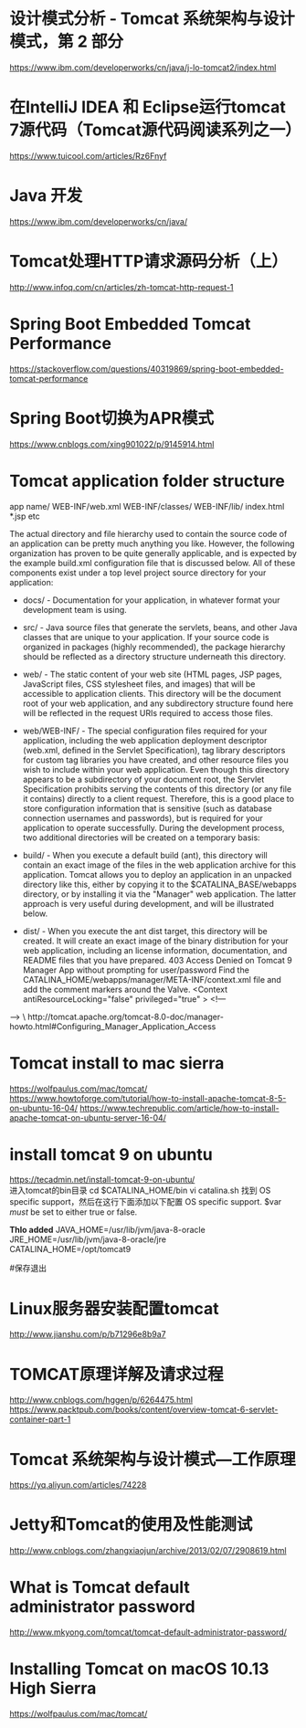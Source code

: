 # 设计模式分析 - Tomcat 系统架构与设计模式，第 2 部分
https://www.ibm.com/developerworks/cn/java/j-lo-tomcat2/index.html
# 在IntelliJ IDEA 和 Eclipse运行tomcat 7源代码（Tomcat源代码阅读系列之一）
https://www.tuicool.com/articles/Rz6Fnyf
# Java 开发
https://www.ibm.com/developerworks/cn/java/
# Tomcat处理HTTP请求源码分析（上）
http://www.infoq.com/cn/articles/zh-tomcat-http-request-1
# Spring Boot Embedded Tomcat Performance
https://stackoverflow.com/questions/40319869/spring-boot-embedded-tomcat-performance
# Spring Boot切换为APR模式
https://www.cnblogs.com/xing901022/p/9145914.html

# Tomcat application folder structure
app name/
    WEB-INF/web.xml
    WEB-INF/classes/
    WEB-INF/lib/
    index.html
    *.jsp etc

The actual directory and file hierarchy used to contain the source code of an application can be pretty much anything you like. However, the following organization has proven to be quite generally applicable, and is expected by the example build.xml configuration file that is discussed below. All of these components exist under a top level project source directory for your application:
* docs/ - Documentation for your application, in whatever format your development team is using.

* src/ - Java source files that generate the servlets, beans, and other Java classes that are unique to your application. If your source code is organized in packages (highly recommended), the package hierarchy should be reflected as a directory structure underneath this directory.

* web/ - The static content of your web site (HTML pages, JSP pages, JavaScript files, CSS stylesheet files, and images) that will be accessible to application clients. This directory will be the document root of your web application, and any subdirectory structure found here will be reflected in the request URIs required to access those files.

* web/WEB-INF/ - The special configuration files required for your application, including the web application deployment descriptor (web.xml, defined in the Servlet Specification), tag library descriptors for custom tag libraries you have created, and other resource files you wish to include within your web application. Even though this directory appears to be a subdirectory of your document root, the Servlet Specification prohibits serving the contents of this directory (or any file it contains) directly to a client request. Therefore, this is a good place to store configuration information that is sensitive (such as database connection usernames and passwords), but is required for your application to operate successfully.
During the development process, two additional directories will be created on a temporary basis:
* build/ - When you execute a default build (ant), this directory will contain an exact image of the files in the web application archive for this application. Tomcat allows you to deploy an application in an unpacked directory like this, either by copying it to the $CATALINA_BASE/webapps directory, or by installing it via the "Manager" web application. The latter approach is very useful during development, and will be illustrated below. 

* dist/ - When you execute the ant dist target, this directory will be created. It will create an exact image of the binary distribution for your web application, including an license information, documentation, and README files that you have prepared.
403 Access Denied on Tomcat 9 Manager App without prompting for user/password
Find the CATALINA_HOME/webapps/manager/META-INF/context.xml file and add the comment markers around the Valve.
\<Context antiResourceLocking="false" privileged="true" > 
<!— 
<Valve className="org.apache.catalina.valves.RemoteAddrValve" allow="127\.\d+\.\d+\.\d+|::1|0:0:0:0:0:0:0:1" /> 
—> 
</Context>\
http://tomcat.apache.org/tomcat-8.0-doc/manager-howto.html#Configuring_Manager_Application_Access

# Tomcat install to mac sierra
https://wolfpaulus.com/mac/tomcat/
https://www.howtoforge.com/tutorial/how-to-install-apache-tomcat-8-5-on-ubuntu-16-04/
https://www.techrepublic.com/article/how-to-install-apache-tomcat-on-ubuntu-server-16-04/

# install tomcat 9 on ubuntu
https://tecadmin.net/install-tomcat-9-on-ubuntu/<br>
进入tomcat的bin目录 
cd $CATALINA_HOME/bin vi catalina.sh 找到 
OS specific support，然后在这行下面添加以下配置 
OS specific support. $var _must_ be set to either true or false. 

**Thlo added**
JAVA_HOME=/usr/lib/jvm/java-8-oracle<br>
JRE_HOME=/usr/lib/jvm/java-8-oracle/jre<br>
CATALINA_HOME=/opt/tomcat9<br>

#保存退出
# Linux服务器安装配置tomcat
http://www.jianshu.com/p/b71296e8b9a7

# TOMCAT原理详解及请求过程
http://www.cnblogs.com/hggen/p/6264475.html
https://www.packtpub.com/books/content/overview-tomcat-6-servlet-container-part-1
# Tomcat 系统架构与设计模式—工作原理
https://yq.aliyun.com/articles/74228
# Jetty和Tomcat的使用及性能测试
http://www.cnblogs.com/zhangxiaojun/archive/2013/02/07/2908619.html

# What is Tomcat default administrator password
http://www.mkyong.com/tomcat/tomcat-default-administrator-password/

# Installing Tomcat on macOS 10.13 High Sierra
https://wolfpaulus.com/mac/tomcat/
